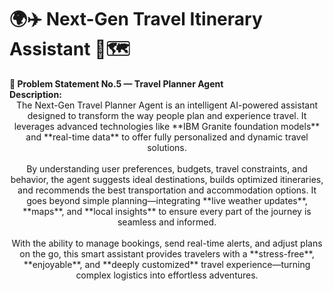 <h1>
🌍✈️ Next-Gen Travel Itinerary Assistant 🤖🗺️
</h1>
<b>📝 Problem Statement No.5 — Travel Planner Agent</b><br>
 <b>Description:</b><br>

<div align="center"> The Next-Gen Travel Planner Agent is an intelligent AI-powered assistant designed to transform the way people plan and experience travel. It leverages advanced technologies like **IBM Granite foundation models** and **real-time data** to offer fully personalized and dynamic travel solutions. <br><br> By understanding user preferences, budgets, travel constraints, and behavior, the agent suggests ideal destinations, builds optimized itineraries, and recommends the best transportation and accommodation options. It goes beyond simple planning—integrating **live weather updates**, **maps**, and **local insights** to ensure every part of the journey is seamless and informed. <br><br> With the ability to manage bookings, send real-time alerts, and adjust plans on the go, this smart assistant provides travelers with a **stress-free**, **enjoyable**, and **deeply customized** travel experience—turning complex logistics into effortless adventures. </div>
